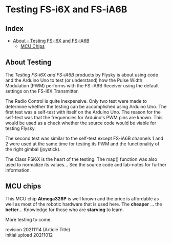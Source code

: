 # Testing FS-i6X and FS-iA6B 

## Index

- [About - Testing FS-i6X and FS-iA6B ](#about-testing)
  - [MCU Chips](#mcu-chips)

</hr>

## About Testing <a name="about-testing"></a>

The *Testing FS-i6X and FS-iA6B* products by Flysky is about using code and the Arduino Uno to test (or understand) how the Pulse Width Modulation (PWM) performs with the FS-iA6B Receiver using the default settings on the FS-i6X Transmitter.

The Radio Control is quite inexpensive. Only two test were made to determine whether the testing can be accomplished using Arduino Uno. The first test was a self-test with itself on the Arduino Uno. The reason for the self-test was that the frequencies for Arduino's PWM pins are known. This would be used as a check whether the source code would be viable for testing Flysky. 

The second test was similar to the self-test except FS-iA6B channels 1 and 2 were used at the same time for testing its PWM and the functionality of the right gimbal (joystick).

The Class FSi6X is the heart of the testing. The map() function was also used to normalize its values... See the source code and lab-notes for further information.


## MCU chips  <a name="mcu-chips"></a>

This MCU chip **Atmega328P** is well known and the price is affordable as well as most of the robotic hardware that is used here. The **cheaper** ... the **better**... Knowledge for those who are **starving** to learn.

</hr>

More testing to come.

revision 20211114 (Article Title)<br/>
initial upload 20211012
